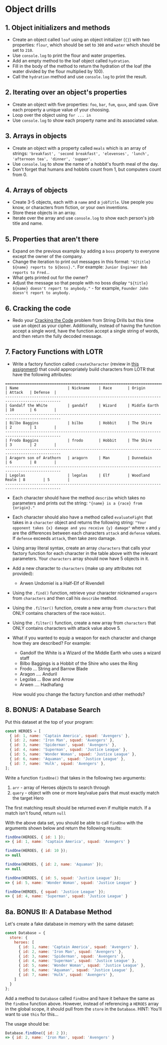 # Object drills

## 1. Object initializers and methods

* Create an object called `loaf` using an object initializer (`{}`) with two properties: `flour`, which should be set to `300` and `water` which should be set to `210`.
* Use `console.log` to print the flour and water properties.
* Add an empty method to the loaf object called `hydration`.
* Fill in the body of the method to return the hydration of the loaf (the water divided by the flour multiplied by 100).
* Call the `hydration` method and use `console.log` to print the result.

## 2. Iterating over an object's properties

* Create an object with five properties: `foo`, `bar`, `fum`, `quux`, and `spam`. Give each property a unique value of your choosing.
* Loop over the object using `for ... in`
* Use `console.log` to show each property name and its associated value.

## 3. Arrays in objects

* Create an object with a property called `meals` which is an array of strings: `'breakfast', 'second breakfast', 'elevenses', 'lunch', 'afternoon tea', 'dinner', 'supper'`.
* Use `console.log` to show the name of a hobbit's fourth meal of the day.
* Don't forget that humans and hobbits count from 1, but computers count from 0.

## 4. Arrays of objects

* Create 3-5 objects, each with a `name` and a `jobTitle`. Use people you know, or characters from fiction, or your own inventions.
* Store these objects in an array.
* Iterate over the array and use `console.log` to show each person's job title and name.

## 5. Properties that aren't there

* Expand on the previous example by adding a `boss` property to everyone except the owner of the company.
* Change the iteration to print out messages in this format: `"${title} ${name} reports to ${boss}."`. For example: `Junior Engineer Bob reports to Fred.`.
* What gets printed out for the owner?
* Adjust the message so that people with no boss display `"${title} ${name} doesn't report to anybody."` - for example, `Founder John doesn't report to anybody.`

## 6. Cracking the code
* Redo your [Cracking the Code](function-drills-2.md#cracking-the-code) problem from String Drills but this time use an object as your cipher. Additionally, instead of having the function accept a single word, have the function accept a single string of words, and then return the fully decoded message.

## 7. Factory Functions with LOTR
*  Write a factory function called `createCharacter` (review in [this assignment](https://courses.thinkful.com/web-dev-001v1/assignment/2.6.4)) that could appropriately build characters from LOTR that have the following attributes:

```
===============================================================================================
| Name                      | Nickname    | Race       | Origin         | Attack   | Defense  |
-----------------------------------------------------------------------------------------------
| Gandalf the White         | gandalf     | Wizard     | Middle Earth   | 10       | 6        |
-----------------------------------------------------------------------------------------------
| Bilbo Baggins             | bilbo       | Hobbit     | The Shire      | 2        | 1        |
-----------------------------------------------------------------------------------------------
| Frodo Baggins             | frodo       | Hobbit     | The Shire      | 3        | 2        |
-----------------------------------------------------------------------------------------------
| Aragorn son of Arathorn   | aragorn     | Man        | Dunnedain      | 6        | 8        |
-----------------------------------------------------------------------------------------------
| Legolas                   | legolas     | Elf        | Woodland Realm | 8        | 5        |
-----------------------------------------------------------------------------------------------
```


* Each character should have the method `describe` which takes no parameters and prints out the string: `"{name} is a {race} from {origin}."`

* Each character should also have a method called `evaluateFight` that takes in a `character` object and returns the following string: `"Your opponent takes {x} damage and you receive {y} damage"` where `x` and `y` are the differences between each characters `attack` and `defense` values.  If `defense` exceeds `attack`, then take zero damage.

* Using array literal syntax, create an array `characters` that calls your factory function for each character in the table above with the relevant parameters.  Your `characters` array should now have 5 objects in it.

* Add a new character to `characters` (make up any attributes not provided):
  * Arwen Undomiel is a Half-Elf of Rivendell 
  
* Using the `.find()` function, retrieve your character nicknamed `aragorn` from `characters` and then call his `describe` method.

* Using the `.filter()` function, create a new array from `characters` that ONLY contains characters of the race `Hobbit`.

* Using the `.filter()` function, create a new array from `characters` that ONLY contains characters with attack value above 5.

* What if you wanted to equip a weapon for each character and change how they are described? For example:
  * Gandolf the White is a Wizard of the Middle Earth who uses a wizard staff
  * Bilbo Baggings is a Hobbit of the Shire who uses the Ring
  * Frodo ... String and Barrow Blade
  * Aragon .... Anduril
  * Legolas ... Bow and Arrow
  * Arwen .... Hadhafang

  How would you change the factory function and other methods?
  
## 8. BONUS: A Database Search

Put this dataset at the top of your program:

```javascript
const HEROES = [
  { id: 1, name: 'Captain America', squad: 'Avengers' },
  { id: 2, name: 'Iron Man', squad: 'Avengers' },
  { id: 3, name: 'Spiderman', squad: 'Avengers' },
  { id: 4, name: 'Superman', squad: 'Justice League' },
  { id: 5, name: 'Wonder Woman', squad: 'Justice League' },
  { id: 6, name: 'Aquaman', squad: 'Justice League' },
  { id: 7, name: 'Hulk', squad: 'Avengers' },
];
```

Write a function `findOne()` that takes in the following two arguments:

1. `arr` - array of Heroes objects to search through
2. `query` - object with one or more key/value pairs that must exactly match the target Hero

The first matching result should be returned even if multiple match. If a match isn't found, return `null`

With the above data set, you should be able to call `findOne` with the arguments shown below and return the following results:

```javascript
findOne(HEROES, { id: 1 });
=> { id: 1, name: 'Captain America', squad: 'Avengers' }

findOne(HEROES, { id: 10 });
=> null

findOne(HEROES, { id: 2, name: 'Aquaman' });
=> null

findOne(HEROES, { id: 5, squad: 'Justice League' });
=> { id: 5, name: 'Wonder Woman', squad: 'Justice League' }

findOne(HEROES, { squad: 'Justice League' });
=> { id: 4, name: 'Superman', squad: 'Justice League' }
```

## 8a. BONUS II: A Database Method

Let's create a fake database in memory with the same dataset:

```javascript
const Database = {
  store: {
    heroes: [
      { id: 1, name: 'Captain America', squad: 'Avengers' },
      { id: 2, name: 'Iron Man', squad: 'Avengers' },
      { id: 3, name: 'Spiderman', squad: 'Avengers' },
      { id: 4, name: 'Superman', squad: 'Justice League' },
      { id: 5, name: 'Wonder Woman', squad: 'Justice League' },
      { id: 6, name: 'Aquaman', squad: 'Justice League' },
      { id: 7, name: 'Hulk', squad: 'Avengers' },
    ]
  }
};
```

Add a method to `Database` called `findOne` and have it behave the same as the `findOne` function above. However, instead of referencing a `HEROES` array in the global scope, it should pull from the `store` in the `Database`.  HINT: You'll want to use `this` for this...

The usage should be:

```javascript
Database.findOne({ id: 2 });
=> { id: 2, name: 'Iron Man', squad: 'Avengers' }
```
